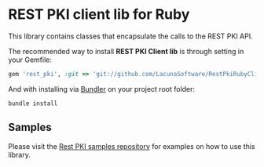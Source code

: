 REST PKI client lib for Ruby
============================

This library contains classes that encapsulate the calls to the REST PKI API.

The recommended way to install **REST PKI Client lib** is through setting in your Gemfile:

````ruby
gem 'rest_pki', :git => 'git://github.com/LacunaSoftware/RestPkiRubyClient.git'
````

And with installing via [Bundler](http://bundler.io/) on your project root folder:
    
    bundle install

Samples
-------
Please visit the [Rest PKI samples repository](https://github.com/LacunaSoftware/RestPkiSamples/tree/master/Ruby)
for examples on how to use this library.
